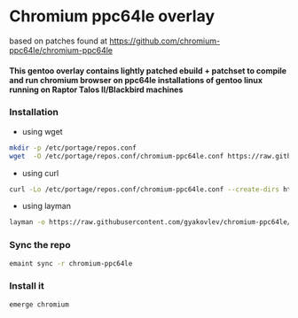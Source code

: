 # Chromium ppc64le overlay

based on patches found at https://github.com/chromium-ppc64le/chromium-ppc64le


#### This gentoo overlay contains lightly patched ebuild + patchset to compile and run chromium browser on ppc64le installations of gentoo linux running on Raptor Talos II/Blackbird machines

### Installation

- using wget
```sh
mkdir -p /etc/portage/repos.conf
wget  -O /etc/portage/repos.conf/chromium-ppc64le.conf https://raw.githubusercontent.com/gyakovlev/chromium-ppc64le/master/scripts/chromium-ppc64le.conf
```

- using curl
```sh
curl -Lo /etc/portage/repos.conf/chromium-ppc64le.conf --create-dirs https://raw.githubusercontent.com/gyakovlev/chromium-ppc64le/master/scripts/chromium-ppc64le.conf
```

- using layman
```sh
layman -o https://raw.githubusercontent.com/gyakovlev/chromium-ppc64le/master/repository.xml -L -a chromium-ppc64le
```

### Sync the repo

```sh
emaint sync -r chromium-ppc64le
```

### Install it

```sh
emerge chromium
```
